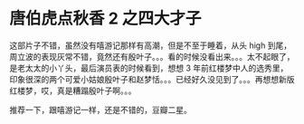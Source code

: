 # 唐伯虎点秋香 2 之四大才子

这部片子不错，虽然没有嘻游记那样有高潮，但是不至于睡着，从头 high 到尾，周立波的表现灰常不错，竟然还有殷叶子。。。看的时候没看出来。。。太不起眼了，是老太太的小丫头，最后演员表的时候看到，想想 3 年前红楼梦中人的选秀里，印象很深的两个可爱小姑娘殷叶子和赵梦恬。。。已经好久没见到了。。。再想想新版红楼梦，哎，真是糟蹋殷叶子啊。。。

推荐一下，跟嘻游记一样，还是不错的，豆瓣二星。
